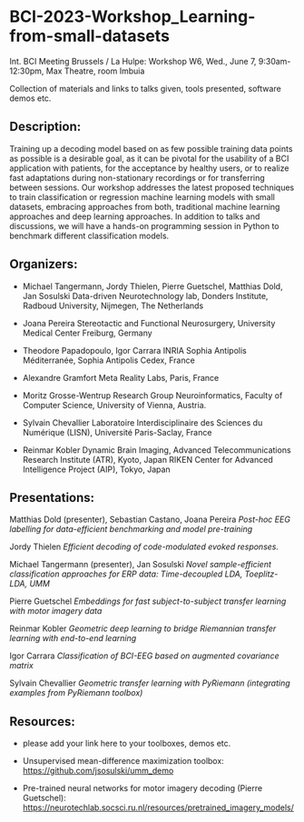 # BCI-2023-Workshop_Learning-from-small-datasets

Int. BCI Meeting Brussels / La Hulpe: Workshop W6, Wed., June 7, 9:30am- 12:30pm, Max Theatre, room Imbuia

Collection of materials and links to talks given, tools presented, software demos etc.

## Description:

Training up a decoding model based on as few possible training data points as possible is a desirable goal, as it can be pivotal for the usability of a BCI application with patients, for the acceptance by healthy users, or to realize fast adaptations during non-stationary recordings or for transferring between sessions. Our workshop addresses the latest proposed techniques to train classification or regression machine learning models with small datasets, embracing approaches from both, traditional machine learning approaches and deep learning approaches. In addition to talks and discussions, we will have a hands-on programming session in Python to benchmark different classification models.

## Organizers:

- Michael Tangermann, Jordy Thielen, Pierre Guetschel, Matthias Dold, Jan Sosulski
Data-driven Neurotechnology lab, Donders Institute, Radboud University, Nijmegen, The Netherlands

- Joana Pereira
Stereotactic and Functional Neurosurgery, University Medical Center Freiburg, Germany

- Theodore Papadopoulo, Igor Carrara
INRIA Sophia Antipolis Méditerranée, Sophia Antipolis Cedex, France

- Alexandre Gramfort
Meta Reality Labs, Paris, France

- Moritz Grosse-Wentrup
Research Group Neuroinformatics, Faculty of Computer Science, University of Vienna, Austria.

- Sylvain Chevallier
Laboratoire Interdisciplinaire des Sciences du Numérique (LISN), Université Paris-Saclay, France

- Reinmar Kobler
Dynamic Brain Imaging, Advanced Telecommunications Research Institute (ATR), Kyoto, Japan
RIKEN Center for Advanced Intelligence Project (AIP), Tokyo, Japan

## Presentations:

Matthias Dold (presenter), Sebastian Castano, Joana Pereira
_Post-hoc EEG labelling for data-efficient benchmarking and model pre-training_

Jordy Thielen
_Efficient decoding of code-modulated evoked responses._

Michael Tangermann (presenter), Jan Sosulski
_Novel sample-efficient classification approaches for ERP data: Time-decoupled LDA, Toeplitz-LDA, UMM_

Pierre Guetschel
_Embeddings for fast subject-to-subject transfer learning with motor imagery data_

Reinmar Kobler
_Geometric deep learning to bridge Riemannian transfer learning with end-to-end learning_

Igor Carrara
_Classification of BCI-EEG based on augmented covariance matrix_

Sylvain Chevallier
_Geometric transfer learning with PyRiemann (integrating examples from PyRiemann toolbox)_

## Resources:
- please add your link here to your toolboxes, demos etc.
- Unsupervised mean-difference maximization toolbox: https://github.com/jsosulski/umm_demo


- Pre-trained neural networks for motor imagery decoding (Pierre Guetschel): https://neurotechlab.socsci.ru.nl/resources/pretrained_imagery_models/








